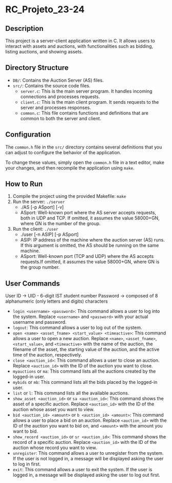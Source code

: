 # RC_Projeto_23-24
 
## Description

This project is a server-client application written in C. It allows users to interact with assets and auctions, with functionalities such as bidding, listing auctions, and showing assets.

## Directory Structure

- `DB/`: Contains the Auction Server (AS) files.
- `src/`: Contains the source code files.
  - `server.c`: This is the main server program. It handles incoming connections and processes requests.
  - `client.c`: This is the main client program. It sends requests to the server and processes responses.
  - `common.c`: This file contains functions and definitions that are common to both the server and client.

## Configuration

The `common.h` file in the `src/` directory contains several definitions that you can adjust to configure the behavior of the application.

To change these values, simply open the `common.h` file in a text editor, make your changes, and then recompile the application using `make`.

## How to Run

1. Compile the project using the provided Makefile: `make`
2. Run the server: `./server`
    - ./AS [-p ASport] [-v]
    - ASport: Well-known port where the AS server accepts requests, both in UDP and TCP. If omitted, it assumes the value 58000+GN, where GN is the number of the group.
3. Run the client: `./user`
    - ./user [-n ASIP] [-p ASport]
    - ASIP: IP address of the machine where the auction server (AS) runs. If this argument is omitted, the AS should be running on the same machine.
    - ASport: Well-known port (TCP and UDP) where the AS accepts requests.If omitted, it assumes the value 58000+GN, where GN is the group number.

## User Commands
User ID → UID - 6-digit IST student number
Password → composed of 8 alphanumeric (only letters and digits) characters

- `login <username> <password>`: This command allows a user to log into the system. Replace `<username>` and `<password>` with your actual username and password.
- `logout`: This command allows a user to log out of the system.
- `open <name> <asset_fname> <start_value> <timeactive>`: This command allows a user to open a new auction. Replace `<name>`, `<asset_fname>`, `<start_value>`, and `<timeactive>` with the name of the auction, the filename of the asset, the starting value of the auction, and the active time of the auction, respectively.
- `close <auction_id>`: This command allows a user to close an auction. Replace `<auction_id>` with the ID of the auction you want to close.
- `myauctions` or `ma`: This command lists all the auctions created by the logged-in user.
- `mybids` or `mb`: This command lists all the bids placed by the logged-in user.
- `list` or `l`: This command lists all the available auctions.
- `show_asset <auction_id>` or `sa <auction_id>`: This command shows the asset of a specific auction. Replace `<auction_id>` with the ID of the auction whose asset you want to view.
- `bid <auction_id> <amount>` or `b <auction_id> <amount>`: This command allows a user to place a bid on an auction. Replace `<auction_id>` with the ID of the auction you want to bid on, and `<amount>` with the amount you want to bid.
- `show_record <auction_id>` or `sr <auction_id>`: This command shows the record of a specific auction. Replace `<auction_id>` with the ID of the auction whose record you want to view.
- `unregister`: This command allows a user to unregister from the system. If the user is not logged in, a message will be displayed asking the user to log in first.
- `exit`: This command allows a user to exit the system. If the user is logged in, a message will be displayed asking the user to log out first.